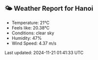 <!-- WEATHER-START -->
## 🌤 Weather Report for Hanoi

- Temperature: 21°C
- Feels like: 20.38°C
- Conditions: clear sky
- Humidity: 47%
- Wind Speed: 4.37 m/s

Last updated: 2024-11-21 01:41:33 UTC
<!-- WEATHER-END -->
